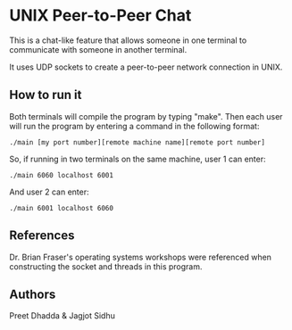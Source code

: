 # UNIX Peer-to-Peer Chat

This is a chat-like feature that allows someone in one terminal to communicate with someone in another terminal. 

It uses UDP sockets to create a peer-to-peer network connection in UNIX. 

## How to run it 

Both terminals will compile the program by typing "make". Then each user will run the program by entering a command in the following format: 

    ./main [my port number][remote machine name][remote port number]

So, if running in two terminals on the same machine, user 1 can enter: 

    ./main 6060 localhost 6001 

And user 2 can enter: 

    ./main 6001 localhost 6060 

## References 

Dr. Brian Fraser's operating systems workshops were referenced when constructing the socket and threads in this program. 

## Authors 

Preet Dhadda & Jagjot Sidhu 
